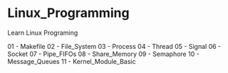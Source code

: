 # Linux_Programming
Learn Linux Programing

01 - Makefile
02 - File_System
03 - Process
04 - Thread
05 - Signal
06 - Socket
07 - Pipe_FIFOs
08 - Share_Memory
09 - Semaphore
10 - Message_Queues
11 - Kernel_Module_Basic